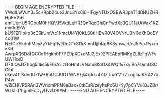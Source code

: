 -----BEGIN AGE ENCRYPTED FILE-----
YWdlLWVuY3J5cHRpb24ub3JnL3YxCi0+IFgyNTUxOSBWR3phT1dDNUZHRHpFV2x6
emlUemU5RGpuM0hHQVJ5VkdLeHR2QnRqcGhjCnFwdXp3QU11aUtWak1KZmx0dEhW
bU91ZFlIbkp3cC9kUmVtc1NmcUl4YjQKLS0tIHEwR0V4OVNrU3NGdXhQdEY4c01W
NEtCc3lkdnhMcy8yYkFqRy9DdG1xS0kKmnUjjbIzg8K3yhvvJd/cJ5Pc+Rs+mcKd
AwrpXQ6D8fQCOqfHgkh0P7PZ9pXC+cMJ2jEx02PiEAEpNMKgZLIlzPgWFvUWHxeD
D7tLQ/sDZhbg5Jbs5kE6/A2IzGoHmt3VNxm8lSrOX4WQIfo7xyiBn7sAmG8CGibf
dkev4fLKdvrIDZIW+9bGCJOOTWNAEjk4/dd+4VJZTnaYV1xZ+ogIaJB7r427xP4w
wZiEHIVR5RAn3WVncmPPM8aBax+CtkEsR/zey1tsPo6U+9y7pCYV/KQJZBr/Wzlz
07hgmlEcDyyUvzU9fVM=
-----END AGE ENCRYPTED FILE-----
